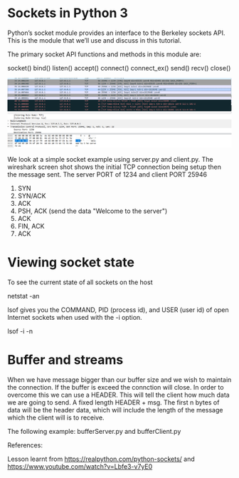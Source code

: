# Sockets in Python 3

Python’s socket module provides an interface to the Berkeley sockets API. This is the module that we’ll use and discuss in this tutorial.

The primary socket API functions and methods in this module are:

socket()
bind()
listen()
accept()
connect()
connect_ex()
send()
recv()
close()

![TCP Connection](tcpCapture.PNG)

We look at a simple socket example using server.py and client.py.  The wireshark screen shot shows the initial TCP connection
being setup then the message sent.  The server PORT of 1234 and client PORT 25946 
1.  SYN
2.  SYN/ACK
3.  ACK
4.  PSH, ACK (send the data "Welcome to the server")
5.  ACK
6.  FIN, ACK
7.  ACK

# Viewing socket state

To see the current state of all  sockets on the host

netstat -an

lsof gives you the COMMAND, PID (process id), and USER (user id) of open Internet sockets when used with the -i option.

lsof -i -n


# Buffer and streams

When we have message bigger than our buffer size and we wish to maintain the connection.  If the buffer is exceed the connction will close.  In order to overcome this we can use a HEADER.  This will tell the client how much data we are going to send.  A fixed length HEADER + msg. The first n bytes of data will be the header data, which will include the length of the message which the client will is to receive.

The following example:  bufferServer.py and bufferClient.py


References:

Lesson learnt from https://realpython.com/python-sockets/ and https://www.youtube.com/watch?v=Lbfe3-v7yE0

